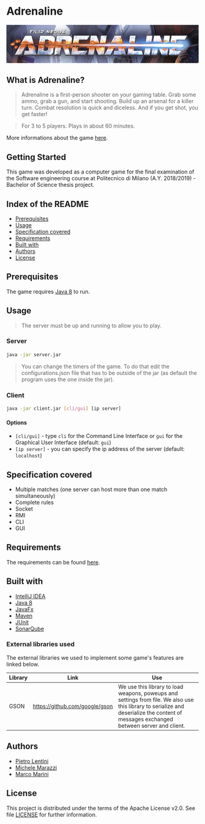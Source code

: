 # Adrenaline
![ADRENALINE README LOGO](https://github.com/lentinip/ing-sw-2019-Lentini-Marazzi-Marini/raw/master/AdrenalineReadmeLogo.jpg)

## What is Adrenaline?
>Adrenaline is a first-person shooter on your gaming table. Grab some ammo, grab a gun, and start shooting. Build up an arsenal for a killer turn. Combat resolution is quick and diceless. And if you get shot, you get faster!

>For 3 to 5 players. Plays in about 60 minutes.

More informations about the game [here](https://czechgames.com/en/adrenaline/).

## Getting Started
This game was developed as a computer game for the final examination of the Software engineering course at Politecnico di Milano (A.Y. 2018/2019) - Bachelor of Science thesis project.

## Index of the README
* [Prerequisites](#prerequisites)
* [Usage](#usage)
* [Specification covered](#specification)
* [Requirements](#requirements)
* [Built with](#built)
* [Authors](#authors)
* [License](#license)

## Prerequisites
The game requires [Java 8] to run.

## Usage
>The server must be up and running to allow you to play.

### Server

```bash
java -jar server.jar
```

> You can change the timers of the game.
To do that edit the configurations.json file that has to be outside of the jar (as default the program uses the one inside the jar).


### Client

```bash
java -jar client.jar [cli/gui] [ip server]
```

#### Options
* `[cli/gui]` - type `cli` for the Command Line Interface or `gui` for the Graphical User Interface (default: `gui`)
* `[ip server]` - you can specify the ip address of the server (default: `localhost`)

<a name="specification"></a>
## Specification covered
* Multiple matches (one server can host more than one match simultaneously)
* Complete rules
* Socket
* RMI
* CLI
* GUI

## Requirements
The requirements can be found [here](https://github.com/lentinip/ing-sw-2019-Lentini-Marazzi-Marini/blob/master/Documento%20requisiti.pdf). 

<a name="built"></a>
## Built with
* [IntelliJ IDEA](https://www.jetbrains.com/idea/)
* [Java 8]
* [JavaFx](https://openjfx.io)
* [Maven](https://maven.apache.org)
* [JUnit](https://junit.org/junit5/)
* [SonarQube](https://www.sonarqube.org)

### External libraries used
The external libraries we used to implement some game's features are linked below.

| Library | Link | Use |
| ------ | ------ | ------ |
| GSON | https://github.com/google/gson | We use this library to load weapons, poweups and settings from file. We also use this library to serialize and deserialize the content of messages exchanged between server and client. |

## Authors
* [Pietro Lentini](https://github.com/lentinip)
* [Michele Marazzi](https://github.com/Mi97ch)
* [Marco Marini](https://github.com/poligenius)

## License
This project is distributed under the terms of the Apache License v2.0.
See file [LICENSE] for further information.

[Java 8]: <https://www.java.com/it/download/>
[LICENSE]: <https://github.com/lentinip/ing-sw-2019-Lentini-Marazzi-Marini/blob/master/LICENSE>
